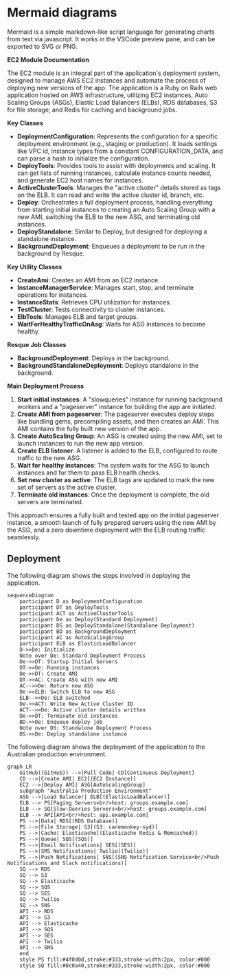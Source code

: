 # Mermaid diagrams

Mermaid is a simple markdown-like script language for generating charts from text via javascript. It works in the VSCode preview pane, and can be exported to SVG or PNG.

**EC2 Module Documentation**

The EC2 module is an integral part of the application's deployment system, designed to manage AWS EC2 instances and automate the process of deploying new versions of the app. The application is a Ruby on Rails web application hosted on AWS infrastructure, utilizing EC2 instances, Auto Scaling Groups (ASGs), Elastic Load Balancers (ELBs), RDS databases, S3 for file storage, and Redis for caching and background jobs.

**Key Classes**

* **DeploymentConfiguration**: Represents the configuration for a specific deployment environment (e.g., staging or production). It loads settings like VPC id, instance types from a constant CONFIGURATION\_DATA, and can parse a hash to initialize the configuration.
* **DeployTools**: Provides tools to assist with deployments and scaling. It can get lists of running instances, calculate instance counts needed, and generate EC2 host names for instances.
* **ActiveClusterTools**: Manages the "active cluster" details stored as tags on the ELB. It can read and write the active cluster id, branch, etc.
* **Deploy**: Orchestrates a full deployment process, handling everything from starting initial instances to creating an Auto Scaling Group with a new AMI, switching the ELB to the new ASG, and terminating old instances.
* **DeployStandalone**: Similar to Deploy, but designed for deploying a standalone  instance.
* **BackgroundDeployment**: Enqueues a deployment to be run in the background by Resque.

**Key Utility Classes**

* **CreateAmi**: Creates an AMI from an EC2 instance.
* **InstanceManagerService**: Manages start, stop, and terminate operations for instances.
* **InstanceStats**: Retrieves CPU utilization for instances.
* **TestCluster**: Tests connectivity to cluster instances.
* **ElbTools**: Manages ELB and target groups.
* **WaitForHealthyTrafficOnAsg**: Waits for ASG instances to become healthy.

**Resque Job Classes**

* **BackgroundDeployment**: Deploys in the background.
* **BackgroundStandaloneDeployment**: Deploys standalone in the background.

**Main Deployment Process**

1. **Start initial instances**: A "slowqueries" instance for running background workers and a "pageserver" instance for building the app are initiated.
2. **Create AMI from pageserver**: The pageserver executes deploy steps like bundling gems, precompiling assets, and then creates an AMI. This AMI contains the fully built new version of the app.
3. **Create AutoScaling Group**: An ASG is created using the new AMI, set to launch instances to run the new app version.
4. **Create ELB listener**: A listener is added to the ELB, configured to route traffic to the new ASG.
5. **Wait for healthy instances**: The system waits for the ASG to launch instances and for them to pass ELB health checks.
6. **Set new cluster as active**: The ELB tags are updated to mark the new set of servers as the active cluster.
7. **Terminate old instances**: Once the deployment is complete, the old servers are terminated.

This approach ensures a fully built and tested app on the initial pageserver instance, a smooth launch of fully prepared servers using the new AMI by the ASG, and a zero downtime deployment with the ELB routing traffic seamlessly.

## Deployment

The following diagram shows the steps involved in deploying the application.

```mermaid
sequenceDiagram
    participant D as DeploymentConfiguration
    participant DT as DeployTools
    participant ACT as ActiveClusterTools
    participant De as Deploy(Standard Deployment)
    participant DS as DeployStandalone(Standalone Deployment)
    participant BD as BackgroundDeployment
    participant AC as AutoScalingGroup
    participant ELB as ElasticLoadBalancer
    D->>De: Initialize
    Note over De: Standard Deployment Process
    De->>DT: Startup Initial Servers
    DT->>De: Running instances
    De->>DT: Create AMI
    DT->>AC: Create ASG with new AMI
    AC-->>De: Return new ASG
    De->>ELB: Switch ELB to new ASG
    ELB-->>De: ELB switched
    De->>ACT: Write New Active Cluster ID
    ACT-->>De: Active cluster details written
    De->>DT: Terminate old instances
    BD->>De: Enqueue deploy job
    Note over DS: Standalone Deployment Process
    DS->>De: Deploy standalone instance
```

The following diagram shows the deployment of the application to the Australian production environment.

```mermaid
graph LR
    GitHub((GitHub)) -->|Pull Code| CD[Continuous Deployment]
    CD -->|Create AMI| EC2[(EC2 Instance)]
    EC2 -->|Deploy AMI| ASG[AutoScalingGroup]
    subgraph "Australia Production Environment"
    ASG -->|Load Balancer| ELB[(ElasticLoadBalancer)]
    ELB --> PS[Paging Servers<br/>host: groups.example.com]
    ELB --> SQ[Slow-Queries Servers<br/>host: groups.example.com]
    ELB --> API[API<br/>host: api.example.com]
    PS -->|Data| RDS[(RDS Database)]
    PS -->|File Storage| S3[(S3: caremonkey-syd)]
    PS -->|Cache| Elasticache[(Elasticache Redis & Memcached)]
    PS -->|Queue| SQS[(SQS)]
    PS -->|Email Notifications| SES[(SES)]
    PS -->|SMS Notifications| Twilio[(Twilio)]
    PS -->|Push Notifications| SNS[(SNS Notification Service<br/>Push Notifications and Slack notifications)]
    SQ --> RDS
    SQ --> S3
    SQ --> Elasticache
    SQ --> SQS
    SQ --> SES
    SQ --> Twilio
    SQ --> SNS
    API --> RDS
    API --> S3
    API --> Elasticache
    API --> SQS
    API --> SES
    API --> Twilio
    API --> SNS
    end
    style PS fill:#4f0d0d,stroke:#333,stroke-width:2px, color:#000
    style SQ fill:#0c0a40,stroke:#333,stroke-width:2px, color:#000
```
